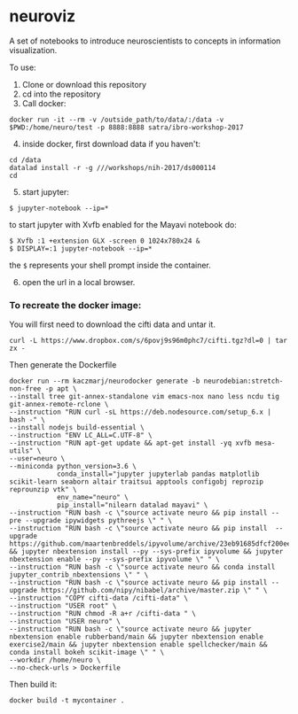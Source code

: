 # neuroviz

A set of notebooks to introduce neuroscientists to concepts in information visualization.

To use:

1. Clone or download this repository
2. cd into the repository
3. Call docker:

```
docker run -it --rm -v /outside_path/to/data/:/data -v $PWD:/home/neuro/test -p 8888:8888 satra/ibro-workshop-2017

```

4. inside docker, first download data if you haven't:

```
cd /data
datalad install -r -g ///workshops/nih-2017/ds000114
cd
```

5. start jupyter:

```
$ jupyter-notebook --ip=*
```
to start jupyter with Xvfb enabled for the Mayavi notebook do:

```
$ Xvfb :1 +extension GLX -screen 0 1024x780x24 &
$ DISPLAY=:1 jupyter-notebook --ip=*
```

the `$` represents your shell prompt inside the container.

6. open the url in a local browser.


### To recreate the docker image:

You will first need to download the cifti data and untar it.

```
curl -L https://www.dropbox.com/s/6povj9s96m0phc7/cifti.tgz?dl=0 | tar zx -
```

Then generate the Dockerfile

```
docker run --rm kaczmarj/neurodocker generate -b neurodebian:stretch-non-free -p apt \
--install tree git-annex-standalone vim emacs-nox nano less ncdu tig git-annex-remote-rclone \
--instruction "RUN curl -sL https://deb.nodesource.com/setup_6.x | bash -" \
--install nodejs build-essential \
--instruction "ENV LC_ALL=C.UTF-8" \
--instruction "RUN apt-get update && apt-get install -yq xvfb mesa-utils" \
--user=neuro \
--miniconda python_version=3.6 \
            conda_install="jupyter jupyterlab pandas matplotlib scikit-learn seaborn altair traitsui apptools configobj reprozip reprounzip vtk" \
            env_name="neuro" \
            pip_install="nilearn datalad mayavi" \
--instruction "RUN bash -c \"source activate neuro && pip install --pre --upgrade ipywidgets pythreejs \" " \
--instruction "RUN bash -c \"source activate neuro && pip install  --upgrade https://github.com/maartenbreddels/ipyvolume/archive/23eb91685dfcf200ee82f89ab6f7294f9214db8c.zip && jupyter nbextension install --py --sys-prefix ipyvolume && jupyter nbextension enable --py --sys-prefix ipyvolume \" " \
--instruction "RUN bash -c \"source activate neuro && conda install jupyter_contrib_nbextensions \" " \
--instruction "RUN bash -c \"source activate neuro && pip install --upgrade https://github.com/nipy/nibabel/archive/master.zip \" " \
--instruction "COPY cifti-data /cifti-data" \
--instruction "USER root" \
--instruction "RUN chmod -R a+r /cifti-data " \
--instruction "USER neuro" \
--instruction "RUN bash -c \"source activate neuro && jupyter nbextension enable rubberband/main && jupyter nbextension enable exercise2/main && jupyter nbextension enable spellchecker/main && conda install bokeh scikit-image \" " \
--workdir /home/neuro \
--no-check-urls > Dockerfile
```

Then build it:

```
docker build -t mycontainer .
```
